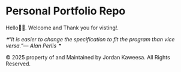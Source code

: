 # Personal Portfolio Repo
Hello🧙🏼. Welcome and Thank you for visting!.

<!--STARTS_HERE_QUOTE_README-->
<i>❝“It is easier to change the specification to fit the program than vice versa.”— Alan Perlis   ❞</i>
<!--ENDS_HERE_QUOTE_README-->


© 2025 property of and Maintained by Jordan Kaweesa. All Rights Reserved.

